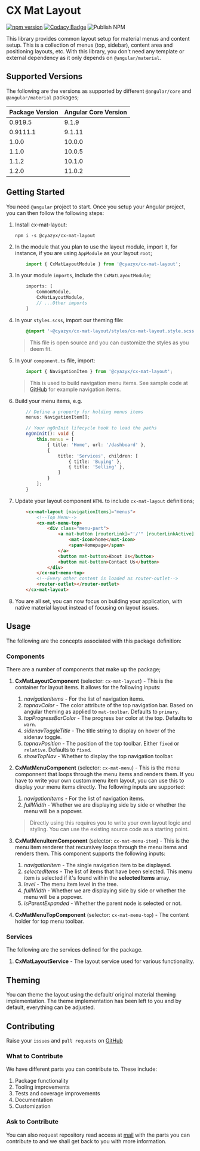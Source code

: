 # CX Mat Layout

[![npm version](https://badge.fury.io/js/%40cyazyx%2Fcx-mat-layout.svg)](https://badge.fury.io/js/%40cyazyx%2Fcx-mat-layout)
[![Codacy Badge](https://api.codacy.com/project/badge/Grade/6da53ba159e2428fa5cfdaa54b4f18c3)](https://app.codacy.com/gh/CyazyX/cx-mat-layout?utm_source=github.com&utm_medium=referral&utm_content=CyazyX/cx-mat-layout&utm_campaign=Badge_Grade_Dashboard)
![Publish NPM](https://github.com/CyazyX/cx-mat-layout/workflows/npm%20publish/badge.svg)

This library provides common layout setup for material menus and content setup. This is a collection of menus (top, sidebar), content area and positioning layouts, etc. With this library, you don't need any template or external dependency as it only depends on `@angular/material`.

## Supported Versions

The following are the versions as supported by different `@angular/core` and `@angular/material` packages;

| Package Version | Angular Core Version |
| --------------- | -------------------- |
| 0.919.5         | 9.1.9                |
| 0.9111.1        | 9.1.11               |
| 1.0.0           | 10.0.0               |
| 1.1.0           | 10.0.5               |
| 1.1.2           | 10.1.0               |
| 1.2.0           | 11.0.2               |

## Getting Started

You need `@angular` project to start. Once you setup your Angular project, you can then follow the following steps:

1.  Install cx-mat-layout:
        
        npm i -s @cyazyx/cx-mat-layout

2.  In the module that you plan to use the layout module, import it, for instance, if you are using `AppModule` as your layout `root`;

    ```typescript
        import { CxMatLayoutModule } from '@cyazyx/cx-mat-layout';
    ```

3.  In your module `imports`, include the `CxMatLayoutModule`;

    ```typescript
        imports: [
            CommonModule,
            CxMatLayoutModule,
            // ...Other imports
        ]
    ```

4.  In your `styles.scss`, import our theming file:

    ```scss
        @import '~@cyazyx/cx-mat-layout/styles/cx-mat-layout.style.scss';
    ```

    >   This file is open source and you can customize the styles as you deem fit.

5.  In your `component.ts` file, import:

    ```typescript
        import { NavigationItem } from '@cyazyx/cx-mat-layout';
    ```

    >   This is used to build navigation menu items. See sample code at [GitHub](https://github.com/cyazyx/cx-mat-layout.git) for example navigation items.

6.  Build your menu items, e.g.

    ```typescript
        // Define a property for holding menus items
        menus: NavigationItem[];

        // Your ngOnInit lifecycle hook to load the paths
        ngOnInit(): void {
            this.menus = [
                { title: 'Home', url: '/dashboard' },
                {
                    title: 'Services', children: [
                        { title: 'Buying' },
                        { title: 'Selling' },
                    ]
                }
            ];
        }
    ```

7.  Update your layout component `HTML` to include `cx-mat-layout` definitions;

    ```html
        <cx-mat-layout [navigationItems]="menus">
            <!--Top Menu-->
            <cx-mat-menu-top>
                <div class="menu-part">
                    <a mat-button [routerLink]="'/'" [routerLinkActive]="'active'">
                        <mat-icon>home</mat-icon>
                        <span>Homepage</span>
                    </a>
                    <button mat-button>About Us</button>
                    <button mat-button>Contact Us</button>
                </div>
            </cx-mat-menu-top>
            <!--Every other content is loaded as router-outlet-->
            <router-outlet></router-outlet>
        </cx-mat-layout>
    ```

8.  You are all set, you can now focus on building your application, with native material layout instead of focusing on layout issues.

## Usage

The following are the concepts associated with this package definition:

### Components

There are a number of components that make up the package;

1.  **CxMatLayoutComponent** (selector: `cx-mat-layout`) - This is the container for layout items. It allows for the following inputs:
   
    1.  *navigationItems* - For the list of navigation items.
    2.  *topnavColor* - The color attribute of the top navigation bar. Based on angular theming as applied to `mat-toolbar`. Defaults to `primary`.
    3.  *topProgressBarColor* - The progress bar color at the top. Defaults to `warn`.
    4.  *sidenavToggleTitle* - The title string to display on hover of the sidenav toggle.
    5.  *topnavPosition* - The position of the top toolbar. Either `fixed` or `relative`. Defaults to `fixed`.
    6.  *showTopNav* - Whether to display the top navigation toolbar.

2.  **CxMatMenuComponent** (selector: `cx-mat-menu`) - This is the menu componnent that loops through the menu items and renders them. If you have to write your own custom menu item layout, you can use this to display your menu items directly. The following inputs are supported:
    
    1.  *navigationItems* - For the list of navigation items.
    2.  *fullWidth* - Whether we are displaying side by side or whether the menu will be a popover.

    >   Directly using this requires you to write your own layout logic and styling. You can use the existing source code as a starting point.
    
3.  **CxMatMenuItemComponent** (selector: `cx-mat-menu-item`) - This is the menu item renderer that recursivey loops through the menu items and renders them. This component supports the following inputs:

    1.  *navigationItem* - The single navigation item to be displayed.
    2.  *selectedItems* - The list of items that have been selected. This menu item is selected if it's found within the __selectedItems__ array.
    3.  *level* - The menu item level in the tree.
    4.  *fullWidth* - Whether we are displaying side by side or whether the menu will be a popover.
    5.  *isParentExpanded* - Whether the parent node is selected or not.

4.  **CxMatMenuTopComponent** (selector: `cx-mat-menu-top`) - The content holder for top menu toolbar.

### Services

The following are the services defined for the package.

1.  **CxMatLayoutService** - The layout service used for various functionality.


## Theming

You can theme the layout using the default/ original material theming implementation. The theme implementation has been left to you and by default, everything can be adjusted.

## Contributing

Raise your `issues` and `pull requests` on [GitHub](https://github.com/CyazyX/cx-mat-layout.git)

### What to Contribute

We have different parts you can contribute to. These include:

1.  Package functionality
2.  Tooling improvements
3.  Tests and coverage improvements
4.  Documentation
5.  Customization

### Ask to Contribute

You can also request repository read access at [mail](mailto:mushierc@gmail.com) with the parts you can contribute to and we shall get back to you with more information.
